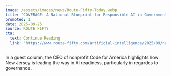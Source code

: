 ```yaml
---
image: /assets/images/news/Route-Fifty-Today.webp
title: "COVERAGE: A National Blueprint for Responsible AI in Government"
promoted: 1
date: 2025-09-25
source: ROUTE FIFTY
cta:
  text: Continue Reading
  link: "https://www.route-fifty.com/artificial-intelligence/2025/09/national-blueprint-responsible-ai-government/408224/"
---
```


In a guest column, the CEO of nonprofit Code for America highlights how New Jersey is leading the way in AI readiness, particularly in regardes to governance. 
